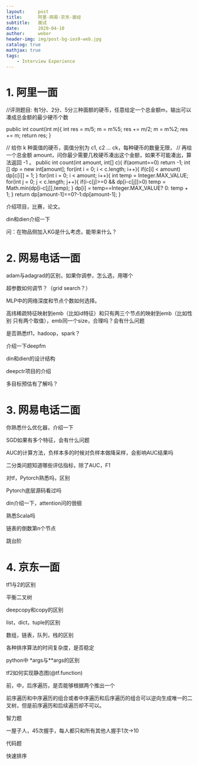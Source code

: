 ```yaml
---
layout:     post
title:      阿里-网易-京东-面经
subtitle:   面试
date:       2020-04-10
author:     weber
header-img: img/post-bg-ios9-web.jpg
catalog: true
mathjax: true
tags:
    - Interview Experience
---
```


# 1. 阿里一面

//评测题目: 有1分、2分、5分三种面额的硬币，任意给定一个总金额m，输出可以凑成总金额的最少硬币个数

public int count(int m){
  int res = m/5;
  m = m%5;
  res += m/2;
  m = m%2;
  res += m;
  return res;
}

// 给你 k 种面值的硬币，面值分别为 c1, c2 ... ck，每种硬币的数量无限，
// 再给一个总金额 amount，问你最少需要几枚硬币凑出这个金额，如果不可能凑出，算法返回 -1 。
public int count(int amount, int[] c){
  if(aomunt==0) return -1;
  int [] dp = new int[amount];
  for(int i = 0; i < c.length; i++){
     if(c[i] < amount) dp[c[i]] = 1;
  }
  for(int i = 0; i < amount; i++){
    int temp = Integer.MAX_VALUE;
    for(int j = 0; j < c.length; j++){
       if(i-c[j]>=0 && dp[i-c[j]]>0) temp = Math.min(dp[i-c[j]],temp);
    }
    dp[i] = temp==Integer.MAX_VALUE? 0: temp + 1;
  }
  return dp[amount-1]==0?-1:dp[amount-1];
}

介绍项目，比赛，论文。

din和dien介绍一下

问：在物品侧加入KG是什么考虑，能带来什么？

# 2. 网易电话一面

adam与adagrad的区别，如果你调参，怎么选，用哪个

超参数如何调节？（grid search？）

MLP中的网络深度和节点个数如何选择。

高纬稀疏特征映射到emb（比如id特征）和只有两三个节点的映射到emb（比如性别 只有两个取值），emb同一个size，合理吗？会有什么问题

是否熟悉tf1，hadoop，spark？

介绍一下deepfm

din和dien的设计结构

deepctr项目的介绍

多目标预估有了解吗？

# 3. 网易电话二面

你熟悉什么优化器，介绍一下

SGD如果有多个特征，会有什么问题

AUC的计算方法，负样本多的时候对负样本做降采样，会影响AUC结果吗

二分类问题知道哪些评估指标，除了AUC，F1

对tf，Pytorch熟悉吗，区别

Pytorch底层源码看过吗

din介绍一下，attention问的很细

熟悉Scala吗

链表的倒数第n个节点

跳台阶

# 4. 京东一面

tf1与2的区别

平衡二叉树

deepcopy和copy的区别

list，dict，tuple的区别

数组，链表，队列，栈的区别

各种排序算法的时间复杂度，是否稳定

python中 *args与**args的区别

tf2如何实现静态图(@tf.function)

前，中，后序遍历，是否能够根据两个推出一个

前序遍历和中序遍历的组合或者中序遍历和后序遍历的组合可以逆向生成唯一的二叉树，但是前序遍历和后续遍历却不可以。

智力题

一屋子人，45次握手，每人都只和所有其他人握手1次->10

代码题

快速排序

